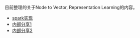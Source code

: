 
目前整理的关于Node to Vector, Representation Learning的内容。

* [spark实现](https://github.com/aditya-grover/node2vec/tree/master/node2vec_spark)
* [内部分享1](http://km.oa.com/group/18398/articles/show/292070?kmref=search&from_page=1&no=3)
* [内部分享2](http://km.oa.com/group/18398/articles/show/291924?kmref=search&from_page=1&no=2)
